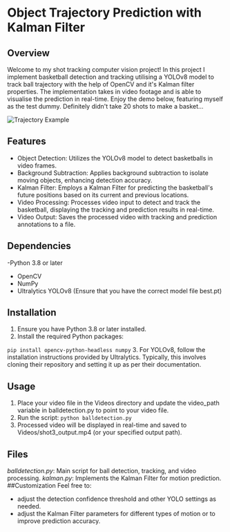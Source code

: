 # Object Trajectory Prediction with Kalman Filter


## Overview
Welcome to my shot tracking computer vision project! In this project I implement basketball detection and tracking utilising a YOLOv8 model to track ball trajectory with the help of OpenCV and it's Kalman filter properties. The implementation takes in video footage and is able to visualise the prediction in real-time. Enjoy the demo below, featuring myself as the test dummy. Definitely didn't take 20 shots to make a basket...


![Trajectory Example](shot3_output.gif)

## Features
- Object Detection: Utilizes the YOLOv8 model to detect basketballs in video frames.
- Background Subtraction: Applies background subtraction to isolate moving objects, enhancing detection accuracy.
- Kalman Filter: Employs a Kalman Filter for predicting the basketball's future positions based on its current and previous locations.
- Video Processing: Processes video input to detect and track the basketball, displaying the tracking and prediction results in real-time.
- Video Output: Saves the processed video with tracking and prediction annotations to a file.
## Dependencies
-Python 3.8 or later
- OpenCV
- NumPy
- Ultralytics YOLOv8 (Ensure that you have the correct model file best.pt)
## Installation
1. Ensure you have Python 3.8 or later installed.
2. Install the required Python packages:

``pip install opencv-python-headless numpy``
3. For YOLOv8, follow the installation instructions provided by Ultralytics. Typically, this involves cloning their repository and setting it up as per their documentation.
## Usage
1. Place your video file in the Videos directory and update the video_path variable in balldetection.py to point to your video file.
2. Run the script:
``python balldetection.py``
3. Processed video will be displayed in real-time and saved to Videos/shot3_output.mp4 (or your specified output path).
## Files
*balldetection.py*: Main script for ball detection, tracking, and video processing.
*kalman.py*: Implements the Kalman Filter for motion prediction.
##Customization
Feel free to:
- adjust the detection confidence threshold and other YOLO settings as needed.
- adjust the Kalman Filter parameters for different types of motion or to improve prediction accuracy.
